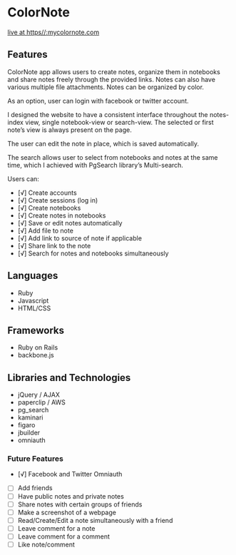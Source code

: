 # ColorNote

[live at https//:mycolornote.com][link]

[link]: http://mycolornote.com/

## Features

ColorNote app allows users to create notes, organize them in notebooks and share notes freely through the provided links. Notes can also have various multiple file attachments. Notes can be organized by color.

As an option, user can login with facebook or twitter account.

I designed the website to have a consistent interface throughout the notes-index view, single notebook-view or search-view. The selected or first note’s view is always present on the page. 

The user can edit the note in place, which is saved automatically.

The search allows user to select from notebooks and notes at the same time, which I achieved with PgSearch library’s Multi-search.

 Users can:

- [√] Create accounts
- [√] Create sessions (log in)
- [√] Create notebooks
- [√] Create notes in notebooks
- [√] Save or edit notes automatically
- [√] Add file to note
- [√] Add link to source of note if applicable
- [√] Share link to the note
- [√] Search for notes and notebooks simultaneously

## Languages

- Ruby
- Javascript
- HTML/CSS


## Frameworks

- Ruby on Rails
- backbone.js


## Libraries and Technologies

-	jQuery / AJAX
-	paperclip / AWS
-	pg_search
- kaminari
- figaro
- jbuilder
- omniauth

### Future Features
- [√] Facebook and Twitter Omniauth
- [ ] Add friends
- [ ] Have public notes and private notes
- [ ] Share notes with certain groups of friends
- [ ] Make a screenshot of a webpage
- [ ] Read/Create/Edit a note simultaneously with a friend
- [ ] Leave comment for a note
- [ ] Leave comment for a comment
- [ ] Like note/comment
